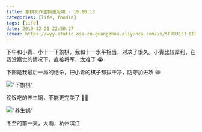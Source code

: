 ```yaml
---
title: 象棋和养生锅更配噢 - 19.10.13
categories: [life, foodie]
tags: [life]
date: 2019-12-21 22:50:27
cover: https://wyy-static.oss-cn-guangzhou.aliyuncs.com/xx/5F783151-ED9D-483C-B2E2-80653034631E.jpeg
---
```


下午和小青、小十一下象棋，我和十一水平相当，对决了很久。小青比较犀利，在我没察觉的情况下，直接将军，太难了 😭

下图是我最后一局的绝杀，把小青的棋子都拔干净，防守加进攻 😃

!["下象棋"](https://wyy-static.oss-cn-guangzhou.aliyuncs.com/xx/325CD210-5790-4566-A8D3-0F7F041F4FF2.jpeg)

晚饭吃的养生锅，不能更完美了 👍🏻

!["养生锅"](https://wyy-static.oss-cn-guangzhou.aliyuncs.com/xx/5F783151-ED9D-483C-B2E2-80653034631E.jpeg)

冬至的前一天，大雨，杭州滨江
